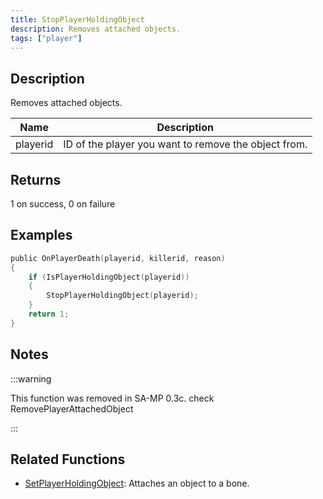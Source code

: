 ```yaml
---
title: StopPlayerHoldingObject
description: Removes attached objects.
tags: ["player"]
---
```


<VersionWarn version='SA-MP 0.3b' />

## Description

Removes attached objects.

| Name     | Description                                          |
| -------- | ---------------------------------------------------- |
| playerid | ID of the player you want to remove the object from. |

## Returns

1 on success, 0 on failure

## Examples

```c
public OnPlayerDeath(playerid, killerid, reason)
{
    if (IsPlayerHoldingObject(playerid))
    {
        StopPlayerHoldingObject(playerid);
    }
    return 1;
}
```

## Notes

:::warning

This function was removed in SA-MP 0.3c. check RemovePlayerAttachedObject

:::

## Related Functions

- [SetPlayerHoldingObject](SetPlayerHoldingObject.md): Attaches an object to a bone.
